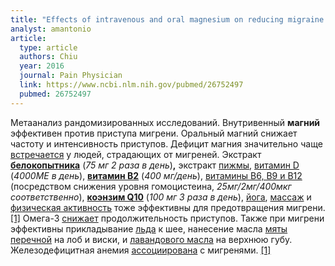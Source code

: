 ```yaml
---
title: "Effects of intravenous and oral magnesium on reducing migraine: A meta-analysis of randomized controlled trials"
analyst: amantonio
article:
  type: article
  authors: Chiu
  year: 2016
  journal: Pain Physician
  link: https://www.ncbi.nlm.nih.gov/pubmed/26752497
  pubmed: 26752497
---
```


Метаанализ рандомизированных исследований. Внутривенный **магний** эффективен против приступа мигрени. Оральный магний снижает частоту и интенсивность приступов. Дефицит магния значительно чаще [встречается](https://www.ncbi.nlm.nih.gov/pubmed/22426836) у людей, страдающих от мигреней.
Экстракт **[белокопытника](https://www.ncbi.nlm.nih.gov/pubmed/15623680)** (*75 мг 2 раза в день*)**,** экстракт [пижмы](https://www.ncbi.nlm.nih.gov/pubmed/16232154), [витамин D](https://www.ncbi.nlm.nih.gov/pubmed/30182753) (*4000МЕ в день*), **[витамин В2](https://www.ncbi.nlm.nih.gov/pubmed/28485121)** (*400 мг/день*), [витамины В6, В9 и В12](https://www.ncbi.nlm.nih.gov/pubmed/22926161) (посредством снижения уровня гомоцистеина, *25мг/2мг/400мкг соответственно*), **[коэнзим Q10](https://www.ncbi.nlm.nih.gov/pubmed/15728298)** (*100 мг 3 раза в день*), [йога](https://www.ncbi.nlm.nih.gov/pubmed/17501846), [массаж](https://www.ncbi.nlm.nih.gov/pubmed/16827629) и [физическая активность](https://www.ncbi.nlm.nih.gov/pubmed/24921618) тоже эффективны для предотвращения мигрени. [[1]](https://www.ncbi.nlm.nih.gov/pubmed/25916335)
Омега-3 [снижает](https://www.ncbi.nlm.nih.gov/pubmed/28665211) продолжительность приступов.
Также при мигрени эффективны прикладывание [льда](https://www.ncbi.nlm.nih.gov/pmc/articles/PMC3727573) к шее, нанесение масла [мяты перечной](https://www.ncbi.nlm.nih.gov/pubmed/20456191) на лоб и виски, и [лавандового масла](https://www.ncbi.nlm.nih.gov/pubmed/22517298) на верхнюю губу.
Железодефицитная анемия [ассоциирована](https://www.ncbi.nlm.nih.gov/pubmed/25854909) с мигренями. [[1]](https://www.ncbi.nlm.nih.gov/pubmed/26814264)
